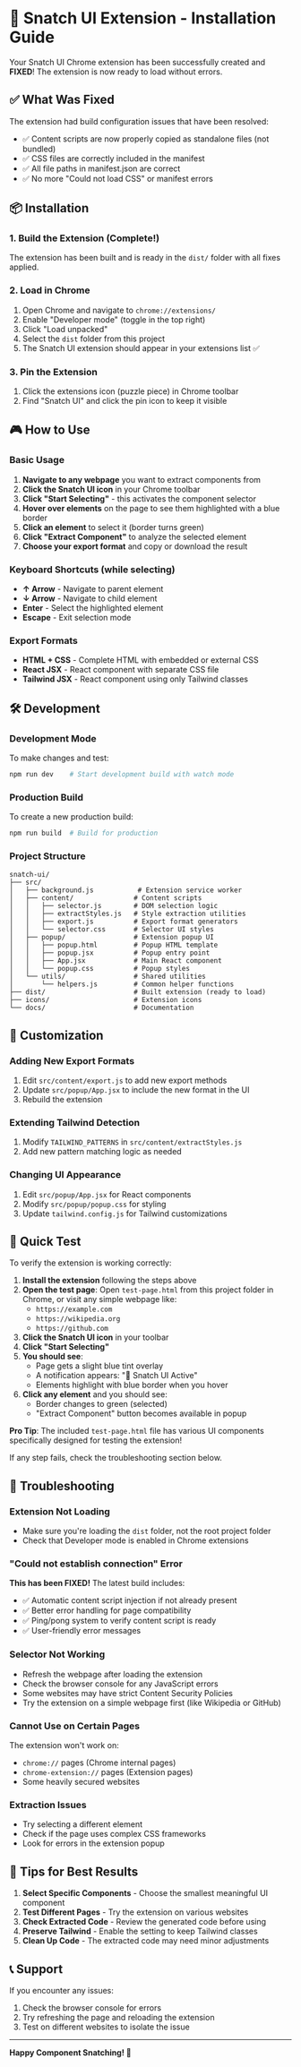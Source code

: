 # 🚀 Snatch UI Extension - Installation Guide

Your Snatch UI Chrome extension has been successfully created and **FIXED**! The extension is now ready to load without errors.

## ✅ What Was Fixed

The extension had build configuration issues that have been resolved:
- ✅ Content scripts are now properly copied as standalone files (not bundled)
- ✅ CSS files are correctly included in the manifest
- ✅ All file paths in manifest.json are correct
- ✅ No more "Could not load CSS" or manifest errors

## 📦 Installation

### 1. Build the Extension (Complete!)
The extension has been built and is ready in the `dist/` folder with all fixes applied.

### 2. Load in Chrome
1. Open Chrome and navigate to `chrome://extensions/`
2. Enable "Developer mode" (toggle in the top right)
3. Click "Load unpacked"
4. Select the `dist` folder from this project
5. The Snatch UI extension should appear in your extensions list ✅

### 3. Pin the Extension
1. Click the extensions icon (puzzle piece) in Chrome toolbar
2. Find "Snatch UI" and click the pin icon to keep it visible

## 🎮 How to Use

### Basic Usage
1. **Navigate to any webpage** you want to extract components from
2. **Click the Snatch UI icon** in your Chrome toolbar
3. **Click "Start Selecting"** - this activates the component selector
4. **Hover over elements** on the page to see them highlighted with a blue border
5. **Click an element** to select it (border turns green)
6. **Click "Extract Component"** to analyze the selected element
7. **Choose your export format** and copy or download the result

### Keyboard Shortcuts (while selecting)
- **↑ Arrow** - Navigate to parent element
- **↓ Arrow** - Navigate to child element  
- **Enter** - Select the highlighted element
- **Escape** - Exit selection mode

### Export Formats
- **HTML + CSS** - Complete HTML with embedded or external CSS
- **React JSX** - React component with separate CSS file
- **Tailwind JSX** - React component using only Tailwind classes

## 🛠️ Development

### Development Mode
To make changes and test:

```bash
npm run dev    # Start development build with watch mode
```

### Production Build
To create a new production build:

```bash
npm run build  # Build for production
```

### Project Structure
```
snatch-ui/
├── src/
│   ├── background.js           # Extension service worker
│   ├── content/               # Content scripts
│   │   ├── selector.js        # DOM selection logic
│   │   ├── extractStyles.js   # Style extraction utilities
│   │   ├── export.js          # Export format generators
│   │   └── selector.css       # Selector UI styles
│   ├── popup/                 # Extension popup UI
│   │   ├── popup.html         # Popup HTML template
│   │   ├── popup.jsx          # Popup entry point
│   │   ├── App.jsx            # Main React component
│   │   └── popup.css          # Popup styles
│   └── utils/                 # Shared utilities
│       └── helpers.js         # Common helper functions
├── dist/                      # Built extension (ready to load)
├── icons/                     # Extension icons
└── docs/                      # Documentation
```

## 🔧 Customization

### Adding New Export Formats
1. Edit `src/content/export.js` to add new export methods
2. Update `src/popup/App.jsx` to include the new format in the UI
3. Rebuild the extension

### Extending Tailwind Detection
1. Modify `TAILWIND_PATTERNS` in `src/content/extractStyles.js`
2. Add new pattern matching logic as needed

### Changing UI Appearance
1. Edit `src/popup/App.jsx` for React components
2. Modify `src/popup/popup.css` for styling
3. Update `tailwind.config.js` for Tailwind customizations

## 🧪 Quick Test

To verify the extension is working correctly:

1. **Install the extension** following the steps above
2. **Open the test page**: Open `test-page.html` from this project folder in Chrome, or visit any simple webpage like:
   - `https://example.com`
   - `https://wikipedia.org`
   - `https://github.com`
3. **Click the Snatch UI icon** in your toolbar
4. **Click "Start Selecting"**
5. **You should see**:
   - Page gets a slight blue tint overlay
   - A notification appears: "🎯 Snatch UI Active"
   - Elements highlight with blue border when you hover
6. **Click any element** and you should see:
   - Border changes to green (selected)
   - "Extract Component" button becomes available in popup

**Pro Tip**: The included `test-page.html` file has various UI components specifically designed for testing the extension!

If any step fails, check the troubleshooting section below.

## 🐛 Troubleshooting

### Extension Not Loading
- Make sure you're loading the `dist` folder, not the root project folder
- Check that Developer mode is enabled in Chrome extensions

### "Could not establish connection" Error
**This has been FIXED!** The latest build includes:
- ✅ Automatic content script injection if not already present
- ✅ Better error handling for page compatibility
- ✅ Ping/pong system to verify content script is ready
- ✅ User-friendly error messages

### Selector Not Working
- Refresh the webpage after loading the extension
- Check the browser console for any JavaScript errors
- Some websites may have strict Content Security Policies
- Try the extension on a simple webpage first (like Wikipedia or GitHub)

### Cannot Use on Certain Pages
The extension won't work on:
- `chrome://` pages (Chrome internal pages)
- `chrome-extension://` pages (Extension pages)
- Some heavily secured websites

### Extraction Issues
- Try selecting a different element
- Check if the page uses complex CSS frameworks
- Look for errors in the extension popup

## 🎯 Tips for Best Results

1. **Select Specific Components** - Choose the smallest meaningful UI component
2. **Test Different Pages** - Try the extension on various websites
3. **Check Extracted Code** - Review the generated code before using
4. **Preserve Tailwind** - Enable the setting to keep Tailwind classes
5. **Clean Up Code** - The extracted code may need minor adjustments

## 📞 Support

If you encounter any issues:
1. Check the browser console for errors
2. Try refreshing the page and reloading the extension
3. Test on different websites to isolate the issue

---

**Happy Component Snatching! 🎯**
